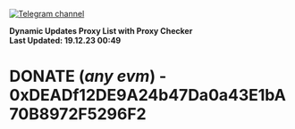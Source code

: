 [![Telegram channel](https://img.shields.io/endpoint?url=https://runkit.io/damiankrawczyk/telegram-badge/branches/master?url=https://t.me/n4z4v0d)](https://t.me/n4z4v0d) 

**Dynamic Updates Proxy List with Proxy Checker**  
**Last Updated: 19.12.23 00:49**

# DONATE (_any evm_) - 0xDEADf12DE9A24b47Da0a43E1bA70B8972F5296F2
